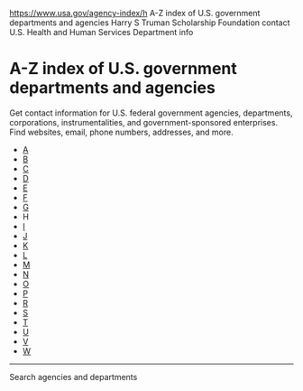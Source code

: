 

https://www.usa.gov/agency-index/h
A-Z index of U.S. government departments and agencies
Harry S Truman Scholarship Foundation contact
U.S. Health and Human Services Department info

# A-Z index of U.S. government departments and agencies

Get contact information for U.S. federal government agencies, departments, corporations, instrumentalities, and government-sponsored enterprises. Find websites, email, phone numbers, addresses, and more.

* [A](https://www.usa.gov/agency-index#A)
* [B](https://www.usa.gov/agency-index/b#B)
* [C](https://www.usa.gov/agency-index/c#C)
* [D](https://www.usa.gov/agency-index/d#D)
* [E](https://www.usa.gov/agency-index/e#E)
* [F](https://www.usa.gov/agency-index/f#F)
* [G](https://www.usa.gov/agency-index/g#G)
* H
* [I](https://www.usa.gov/agency-index/i#I)
* [J](https://www.usa.gov/agency-index/j#J)
* [K](https://www.usa.gov/agency-index/k#K)
* [L](https://www.usa.gov/agency-index/l#L)
* [M](https://www.usa.gov/agency-index/m#M)
* [N](https://www.usa.gov/agency-index/n#N)
* [O](https://www.usa.gov/agency-index/o#O)
* [P](https://www.usa.gov/agency-index/p#P)
* [R](https://www.usa.gov/agency-index/r#R)
* [S](https://www.usa.gov/agency-index/s#S)
* [T](https://www.usa.gov/agency-index/t#T)
* [U](https://www.usa.gov/agency-index/u#U)
* [V](https://www.usa.gov/agency-index/v#V)
* [W](https://www.usa.gov/agency-index/w#W)

---

Search agencies and departments
